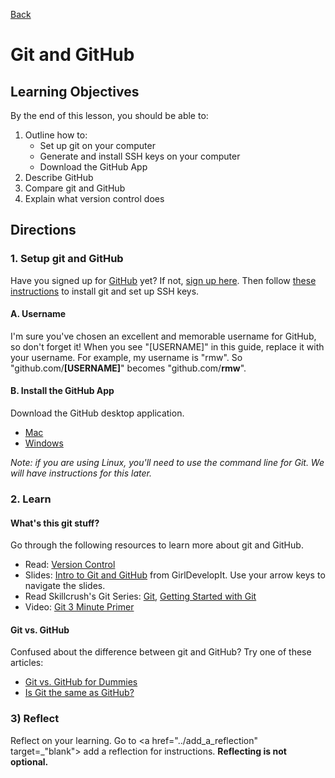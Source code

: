 [Back](README.md)

# Git and GitHub 

## Learning Objectives
By the end of this lesson, you should be able to:

1.  Outline how to:
    * Set up git on your computer
    * Generate and install SSH keys on your computer
    * Download the GitHub App
2. Describe GitHub
3. Compare git and GitHub
4. Explain what version control does


## Directions

### 1. Setup git and GitHub

Have you signed up for <a href="http://www.github.com" target="_blank">GitHub</a> yet? If not, <a href="http://www.github.com" target="_blank">sign up here</a>. Then follow <a href="https://help.github.com/articles/set-up-git" target="_blank"> these instructions</a> to install git and set up SSH keys. 

#### A. Username

I'm sure you've chosen an excellent and memorable username for GitHub, so don't forget it! When you see "[USERNAME]" in this guide, replace it with your username. For example, my username is "rmw".  So "github.com/**[USERNAME]**" becomes "github.com/**rmw**".


#### B. Install the GitHub App

Download the GitHub desktop application.

- [Mac](http://mac.github.com/)
- [Windows](http://windows.github.com/)

*Note: if you are using Linux, you'll need to use the command line for Git. We will have instructions for this later.*

### 2. Learn

#### What's this git stuff?

Go through the following resources to learn more about git and GitHub.

* Read: <a href="http://skillcrush.com/2013/02/11/version-control/" target="_blank">Version Control</a>
* Slides: <a href="http://girldevelopit.com/assets/github/index.html#/" target="_blank">Intro to Git and GitHub</a> from GirlDevelopIt.  Use your arrow keys to navigate the slides.
* Read Skillcrush's Git Series: <a href="http://skillcrush.com/2013/02/18/git/" target="_blank">Git</a>, <a href="http://skillcrush.com/2013/02/20/get-started-working-with-git/" target="_blank">Getting Started with Git</a>
* Video: <a href="http://www.youtube.com/watch?v=_Jmkvv_nKTE" target="_blank">Git 3 Minute Primer</a>

#### Git vs. GitHub

Confused about the difference between git and GitHub? Try one of these articles:

* <a href="http://stephaniehoh.github.io/blog/2013/10/07/git-vs-github-for-dummies/" target="_blank">Git vs. GitHub for Dummies</a>
* <a href="http://www.jahya.net/blog/?2013-05-git-vs-github" target="_blank">Is Git the same as GitHub?</a>

### 3) Reflect
Reflect on your learning. Go to <a href="../add_a_reflection" target=_"blank"> add a reflection</a> for instructions. **Reflecting is not optional.**